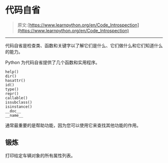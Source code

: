 # 代码自省

> 原文:[https://www.learnpython.org/en/Code_Introspection](https://www.learnpython.org/en/Code_Introspection)

* * *

代码自省是检查类、函数和关键字以了解它们是什么、它们做什么和它们知道什么的能力。

Python 为代码自省提供了几个函数和实用程序。

```
help()
dir() 
hasattr() 
id() 
type() 
repr() 
callable() 
issubclass() 
isinstance() 
__doc__ 
__name__ 
```

通常最重要的是帮助功能，因为您可以使用它来查找其他功能的作用。

## 锻炼

打印给定车辆对象的所有属性列表。